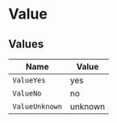 # Value


## Values

| Name           | Value          |
| -------------- | -------------- |
| `ValueYes`     | yes            |
| `ValueNo`      | no             |
| `ValueUnknown` | unknown        |